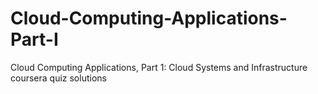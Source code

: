 # Cloud-Computing-Applications-Part-I
Cloud Computing Applications, Part 1: Cloud Systems and Infrastructure coursera quiz solutions
